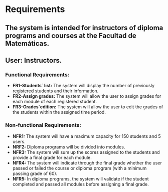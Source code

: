 # Requirements
## The system is intended for instructors of diploma programs and courses at the Facultad de Matemáticas.
## User: Instructors.

### Functional Requirements:
- **FR1-Students´ list:** The system will display the number of previously registered students and their information.
- **FR2-Assign grades:** The system will allow the user to assign grades for each module of each registered student.
- **FR3-Grades´edition:** The system will allow the user to edit the grades of the students within the assigned time period.

### Non-functional Requirements:
- **NFR1:** The system will have a maximum capacity for 150 students and 5 users.
- **NRF2:** Diploma programs will be divided into modules.
- **NFR3:** The system will sum up the scores assigned to the students and provide a final grade for each module.
- **NFR4:** The system will indicate through the final grade whether the user passed or failed the course or diploma program (with a minimum passing grade of 60).
- **NFR5:** In diploma programs, the system will validate if the student completed and passed all modules before assigning a final grade.
